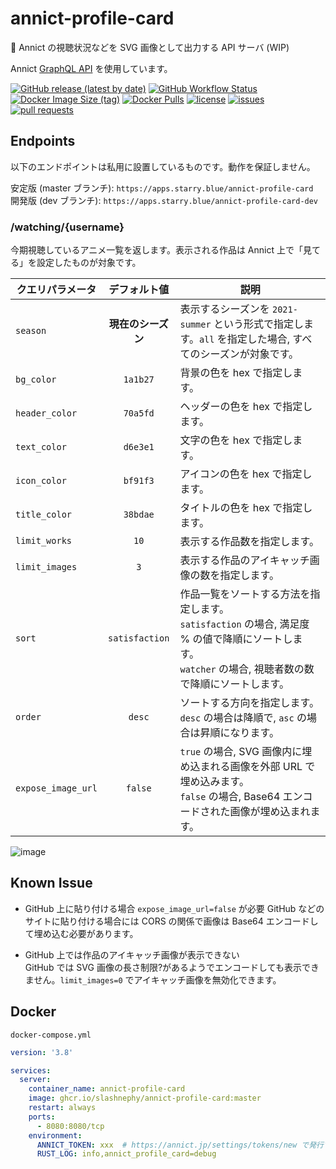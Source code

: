 # annict-profile-card
🔭 Annict の視聴状況などを SVG 画像として出力する API サーバ (WIP)

Annict [GraphQL API](https://developers.annict.jp/graphql-api) を使用しています。

[![GitHub release (latest by date)](https://img.shields.io/github/v/release/SlashNephy/annict-profile-card)](https://github.com/SlashNephy/annict-profile-card/releases)
[![GitHub Workflow Status](https://img.shields.io/github/workflow/status/SlashNephy/annict-profile-card/Docker)](https://hub.docker.com/r/slashnephy/annict-profile-card)
[![Docker Image Size (tag)](https://img.shields.io/docker/image-size/slashnephy/annict-profile-card/latest)](https://hub.docker.com/r/slashnephy/annict-profile-card)
[![Docker Pulls](https://img.shields.io/docker/pulls/slashnephy/annict-profile-card)](https://hub.docker.com/r/slashnephy/annict-profile-card)
[![license](https://img.shields.io/github/license/SlashNephy/annict-profile-card)](https://github.com/SlashNephy/annict-profile-card/blob/master/LICENSE)
[![issues](https://img.shields.io/github/issues/SlashNephy/annict-profile-card)](https://github.com/SlashNephy/annict-profile-card/issues)
[![pull requests](https://img.shields.io/github/issues-pr/SlashNephy/annict-profile-card)](https://github.com/SlashNephy/annict-profile-card/pulls)

## Endpoints

以下のエンドポイントは私用に設置しているものです。動作を保証しません。

安定版 (master ブランチ): `https://apps.starry.blue/annict-profile-card`  
開発版 (dev ブランチ): `https://apps.starry.blue/annict-profile-card-dev`

### /watching/{username}

今期視聴しているアニメ一覧を返します。表示される作品は Annict 上で「見てる」を設定したものが対象です。

|クエリパラメータ|デフォルト値|説明|
|---|:---:|---|
|`season`|**現在のシーズン**|表示するシーズンを `2021-summer` という形式で指定します。`all` を指定した場合, すべてのシーズンが対象です。|
|`bg_color`|`1a1b27`|背景の色を hex で指定します。|
|`header_color`|`70a5fd`|ヘッダーの色を hex で指定します。|
|`text_color`|`d6e3e1`|文字の色を hex で指定します。|
|`icon_color`|`bf91f3`|アイコンの色を hex で指定します。|
|`title_color`|`38bdae`|タイトルの色を hex で指定します。|
|`limit_works`|`10`| 表示する作品数を指定します。 |
|`limit_images`|`3`| 表示する作品のアイキャッチ画像の数を指定します。 |
|`sort`|`satisfaction`| 作品一覧をソートする方法を指定します。<br>`satisfaction` の場合, 満足度 % の値で降順にソートします。<br>`watcher` の場合, 視聴者数の数で降順にソートします。 |
|`order`|`desc`| ソートする方向を指定します。<br>`desc` の場合は降順で, `asc` の場合は昇順になります。|
|`expose_image_url`|`false`| `true` の場合, SVG 画像内に埋め込まれる画像を外部 URL で埋め込みます。<br>`false` の場合, Base64 エンコードされた画像が埋め込まれます。 |

![image](https://user-images.githubusercontent.com/7302150/153339724-98ebbd59-038e-4abe-89d2-d2ebf6eabb18.png)

## Known Issue

- GitHub 上に貼り付ける場合 `expose_image_url=false` が必要
  GitHub などのサイトに貼り付ける場合には CORS の関係で画像は Base64 エンコードして埋め込む必要があります。

- GitHub 上では作品のアイキャッチ画像が表示できない  
  GitHub では SVG 画像の長さ制限?があるようでエンコードしても表示できません。`limit_images=0` でアイキャッチ画像を無効化できます。

## Docker

`docker-compose.yml`

```yaml
version: '3.8'

services:
  server:
    container_name: annict-profile-card
    image: ghcr.io/slashnephy/annict-profile-card:master
    restart: always
    ports:
      - 8080:8080/tcp
    environment:
      ANNICT_TOKEN: xxx  # https://annict.jp/settings/tokens/new で発行できます
      RUST_LOG: info,annict_profile_card=debug
```
